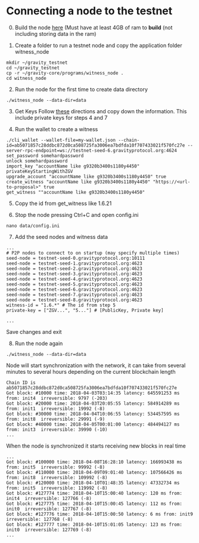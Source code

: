 # Connecting a node to the testnet

0. Build the node [here](https://github.com/Kennybll/gravity_assets/blob/master/Ubuntu.md) (Must have at least 4GB of ram to **build** (not including storing data in the ram)

1. Create a folder to run a testnet node and copy the application folder witness_node
```
mkdir ~/gravity_testnet
cd ~/gravity_testnet
cp -r ~/gravity-core/programs/witness_node .
cd witness_node
```

2. Run the node for the first time to create data directory
```
./witness_node --data-dir=data
```

3. Get Keys
Follow [these](https://github.com/Kennybll/gravity_assets#generate_keys_by_brainkeyjs) directions and copy down the information. This include private keys for steps 4 and 7

4. Run the wallet to create a witness
```
./cli_wallet --wallet-file=my-wallet.json --chain-id=ab5071857c28ddbc872d0ca508725fa3006ea7bdfda10f707433021f570fc27e --server-rpc-endpoint=ws://testnet-seed-6.gravityprotocol.org:4624
set_password somehardpassword
unlock somehardpassword
import_key "accountName like g9320b3400s1180y4450" privateKeyStartingWithZGV
upgrade_account "accountName like g9320b3400s1180y4450" true
create_witness "accountName like g9320b3400s1180y4450" "https://<url-to-proposal>" true
get_witness ""accountName like g9320b3400s1180y4450"
```

5. Copy the id from get_witness like 1.6.21

6. Stop the node pressing Ctrl+C and open config.ini
```
nano data/config.ini
```

7. Add the seed nodes and witness data
```
...
# P2P nodes to connect to on startup (may specify multiple times)
seed-node = testnet-seed-0.gravityprotocol.org:10111
seed-node = testnet-seed-1.gravityprotocol.org:4623
seed-node = testnet-seed-2.gravityprotocol.org:4623
seed-node = testnet-seed-3.gravityprotocol.org:4623
seed-node = testnet-seed-4.gravityprotocol.org:4623
seed-node = testnet-seed-5.gravityprotocol.org:4623
seed-node = testnet-seed-6.gravityprotocol.org:4623
seed-node = testnet-seed-7.gravityprotocol.org:4623
seed-node = testnet-seed-8.gravityprotocol.org:4623
witness-id = "1.6.*" # The id from step 5
private-key = ["ZGV...", "5..."] # [PublicKey, Private key]

...
```

Save changes and exit

8. Run the node again
```
./witness_node --data-dir=data
```

Node will start synchronization with the network, it can take from several minutes to several hours depending on the current blockchain length
```
Chain ID is ab5071857c28ddbc872d0ca508725fa3006ea7bdfda10f707433021f570fc27e
Got block: #10000 time: 2018-04-03T03:14:35 latency: 645591253 ms from: init4  irreversible: 9797 (-203)
Got block: #20000 time: 2018-04-03T20:05:55 latency: 584914289 ms from: init1  irreversible: 19992 (-8)
Got block: #30000 time: 2018-04-04T10:06:55 latency: 534457595 ms from: init8  irreversible: 29991 (-9)
Got block: #40000 time: 2018-04-05T00:01:00 latency: 484494127 ms from: init3  irreversible: 39990 (-10)
...
```

When the node is synchronized it starts receiving new blocks in real time
```
...
Got block: #100000 time: 2018-04-08T16:28:10 latency: 166993438 ms from: init5  irreversible: 99992 (-8)
Got block: #110000 time: 2018-04-09T09:01:40 latency: 107566426 ms from: init8  irreversible: 109992 (-8)
Got block: #120000 time: 2018-04-10T01:48:35 latency: 47332734 ms from: init5  irreversible: 119992 (-8)
Got block: #127774 time: 2018-04-10T15:00:40 latency: 120 ms from: init4  irreversible: 127766 (-8)
Got block: #127775 time: 2018-04-10T15:00:45 latency: 112 ms from: init0  irreversible: 127767 (-8)
Got block: #127776 time: 2018-04-10T15:00:50 latency: 6 ms from: init9  irreversible: 127768 (-8)
Got block: #127777 time: 2018-04-10T15:01:05 latency: 123 ms from: init0  irreversible: 127769 (-8)
...
```
